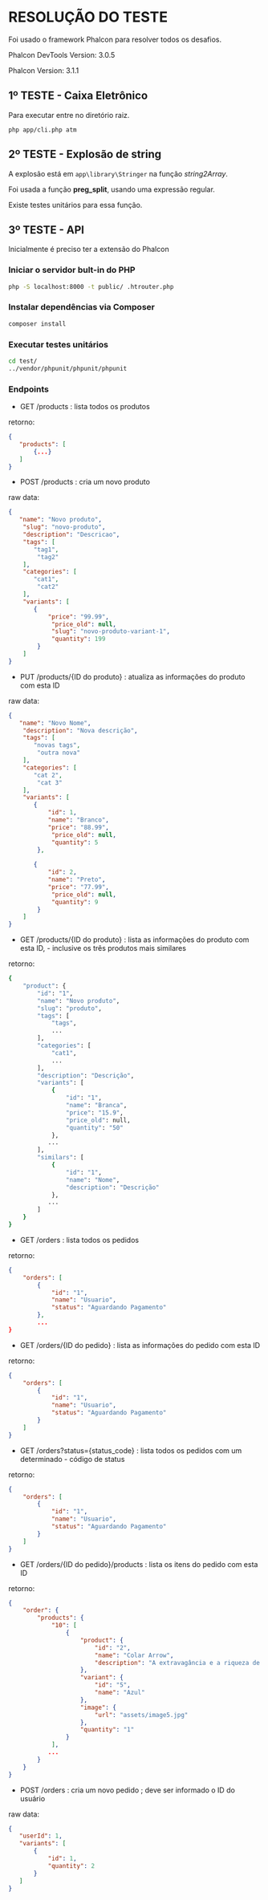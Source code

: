 RESOLUÇÃO DO TESTE
==================

Foi usado o framework Phalcon para resolver todos os desafios.

Phalcon DevTools Version: 3.0.5

Phalcon Version: 3.1.1

## 1º TESTE - Caixa Eletrônico

Para executar entre no diretório raiz.

```php app/cli.php atm```

## 2º TESTE - Explosão de string

A explosão está em ```app\library\Stringer``` na função *string2Array*.

Foi usada a função **preg_split**, usando uma expressão regular.

Existe testes unitários para essa função.

## 3º TESTE - API

Inicialmente é preciso ter a extensão do Phalcon

### Iniciar o servidor bult-in do PHP

```bash
php -S localhost:8000 -t public/ .htrouter.php
```

### Instalar dependências via Composer

```bash
composer install
```

### Executar testes unitários

```bash
cd test/
../vendor/phpunit/phpunit/phpunit
```

### Endpoints

 - GET /products : lista todos os produtos
 
 retorno:
 ```json
 { 
    "products": [
        {...}
    ]
 }
 ```
 
 - POST /products : cria um novo produto
 
 raw data:
 ```json
 {
 	"name": "Novo produto",
     "slug": "novo-produto",
     "description": "Descricao",
     "tags": [
     	"tag1",
         "tag2"
     ],
     "categories": [
     	"cat1",
         "cat2"
     ],
     "variants": [
     	{
         	"price": "99.99",
             "price_old": null,
             "slug": "novo-produto-variant-1",
             "quantity": 199
         }
     ]
 }
 ```
 
 - PUT /products/{ID do produto} : atualiza as informações do produto com esta ID
 
 raw data:
 ```json
 {
 	"name": "Novo Nome",
     "description": "Nova descrição",
     "tags": [
     	"novas tags",
         "outra nova"
     ],
     "categories": [
     	"cat 2",
         "cat 3"
     ],
     "variants": [
     	{
         	"id": 1,
         	"name": "Branco",
         	"price": "88.99",
             "price_old": null,
             "quantity": 5
         },
         
     	{
         	"id": 2,
         	"name": "Preto",
         	"price": "77.99",
             "price_old": null,
             "quantity": 9
         }
     ]
 }
 ```
 
 - GET /products/{ID do produto} : lista as informações do produto com esta ID,  - inclusive os três produtos mais similares
 
 retorno:
 ```bash
 {
     "product": {
         "id": "1",
         "name": "Novo produto",
         "slug": "produto",
         "tags": [
             "tags",
             ...
         ],
         "categories": [
             "cat1",
             ...
         ],
         "description": "Descrição",
         "variants": [
             {
                 "id": "1",
                 "name": "Branca",
                 "price": "15.9",
                 "price_old": null,
                 "quantity": "50"
             },
            ...
         ],
         "similars": [
             {
                 "id": "1",
                 "name": "Nome",
                 "description": "Descrição"
             },
            ...
         ]
     }
 }
 ```
 
 - GET /orders : lista todos os pedidos
 
 retorno:
 ```json
 {
     "orders": [
         {
             "id": "1",
             "name": "Usuario",
             "status": "Aguardando Pagamento"
         },
         ...
 }
 ```
 
 - GET /orders/{ID do pedido} : lista as informações do pedido com esta ID
 
 retorno:
 ```json
 {
     "orders": [
         {
             "id": "1",
             "name": "Usuario",
             "status": "Aguardando Pagamento"
         }
     ]
 }
 ```
 
 - GET /orders?status={status_code} : lista todos os pedidos com um determinado  - código de status
 
  retorno:
  ```json
  {
      "orders": [
          {
              "id": "1",
              "name": "Usuario",
              "status": "Aguardando Pagamento"
          }
      ]
  }
  ```
 
 - GET /orders/{ID do pedido}/products : lista os itens do pedido com esta ID
 
 retorno:

 ```json
 {
     "order": {
         "products": {
             "10": [
                 {
                     "product": {
                         "id": "2",
                         "name": "Colar Arrow",
                         "description": "A extravagância e a riqueza de detalhes dos acessórios inspira o Colar Arrow. Opção incrível para complementar looks que vão do casual ao sofisticado."
                     },
                     "variant": {
                         "id": "5",
                         "name": "Azul"
                     },
                     "image": {
                         "url": "assets/image5.jpg"
                     },
                     "quantity": "1"
                 }
             ],
            ...
         }
     }
 }
 ```
 
 - POST /orders : cria um novo pedido ; deve ser informado o ID do usuário
 
 raw data:
 ```json
 {
    "userId": 1,
    "variants": [
        {
            "id": 1,
            "quantity": 2
        }
    ]
 }
 ```